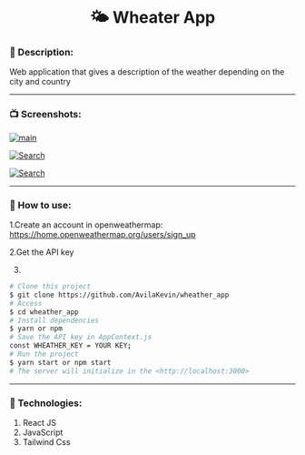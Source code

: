 <h1 align="center">🌤 Wheater App</h1>

### 📄 Description: 

Web application that gives a description of the weather depending on the city and country

------------

### 📺 Screenshots:

[![main](https://i.imgur.com/RvvDFPP.png "main")](https://i.imgur.com/RvvDFPP.png "main")

[![Search](https://i.imgur.com/RWPItnS.png "Search")](https://i.imgur.com/RWPItnS.png "Search")

[![Search](https://i.imgur.com/smxj3ql.png "Search")](https://i.imgur.com/smxj3ql.png "Search")

------------

### 📕 How to use:
1.Create an account in openweathermap:
https://home.openweathermap.org/users/sign_up

2.Get the API key

3.

```sh
# Clone this project
$ git clone https://github.com/AvilaKevin/wheather_app
# Access
$ cd wheather_app
# Install dependencies
$ yarn or npm
# Save the API key in AppContext.js
const WHEATHER_KEY = YOUR KEY;
# Run the project
$ yarn start or npm start
# The server will initialize in the <http://localhost:3000>
```

------------

### 🚀 Technologies:

1. React JS
2. JavaScript
3. Tailwind Css
